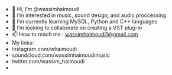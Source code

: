 - 👋 Hi, I’m @wassimhaimoudi
- 👀 I’m interested in music, sound design, and audio proccessing
- 🌱 I’m currently learning MySQL, Python and C++ languages 
- 💞️ I’m looking to collaborate on creating a VST plug-in
- 📫 How to reach me : wassimhaimoudi1@gmail.com
-  My links:
-  instagram.com/whaimoudi
-  soundcloud.com/wassimhaimoudimusic
-  twitter.com/wassim_haimoudi
-  

<!---
wassimhaimoudi/wassimhaimoudi is a ✨ special ✨ repository because its `README.md` (this file) appears on your GitHub profile.
You can click the Preview link to take a look at your changes.
--->
